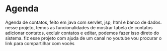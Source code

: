 # Agenda
Agenda de contatos, feito em java com servlet, jsp, html e banco de dados. nesse projeto, temos as funcionalidades de mostrar tabela de contatos
adicionar contatos, excluir contatos e editar, podemos fazer isso direto do sistema. fiz esse projeto com ajuda de um canal no youtube
vou procurar o link para compartilhar com vocês

